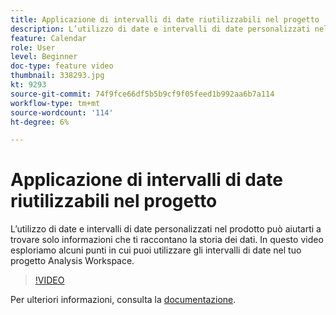 ```yaml
---
title: Applicazione di intervalli di date riutilizzabili nel progetto
description: L’utilizzo di date e intervalli di date personalizzati nel prodotto può aiutarti a trovare solo informazioni che ti raccontano la storia dei dati. In questo video esploriamo alcuni punti in cui puoi utilizzare gli intervalli di date nel tuo progetto Analysis Workspace.
feature: Calendar
role: User
level: Beginner
doc-type: feature video
thumbnail: 338293.jpg
kt: 9293
source-git-commit: 74f9fce66df5b5b9cf9f05feed1b992aa6b7a114
workflow-type: tm+mt
source-wordcount: '114'
ht-degree: 6%

---
```



# Applicazione di intervalli di date riutilizzabili nel progetto

L’utilizzo di date e intervalli di date personalizzati nel prodotto può aiutarti a trovare solo informazioni che ti raccontano la storia dei dati. In questo video esploriamo alcuni punti in cui puoi utilizzare gli intervalli di date nel tuo progetto Analysis Workspace.

>[!VIDEO](https://video.tv.adobe.com/v/338293/?quality=12&learn=on)

Per ulteriori informazioni, consulta la [documentazione](https://experienceleague.adobe.com/docs/analytics/analyze/analysis-workspace/components/calendar-date-ranges/calendar.html?lang=en).
